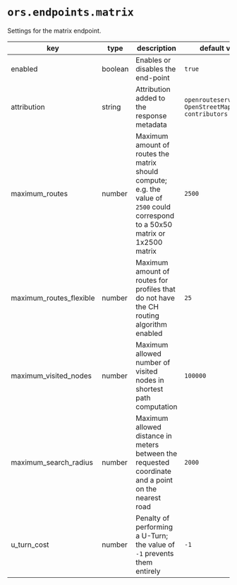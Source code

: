 
# `ors.endpoints.matrix`

Settings for the matrix endpoint.

| key                     | type    | description                                                                                                                      | default value                                      |
|-------------------------|---------|----------------------------------------------------------------------------------------------------------------------------------|----------------------------------------------------|
| enabled                 | boolean | Enables or disables the end-point                                                                                                | `true`                                             |
| attribution             | string  | Attribution added to the response metadata                                                                                       | `openrouteservice.org, OpenStreetMap contributors` |
| maximum_routes          | number  | Maximum amount of routes the matrix should compute; e.g. the value of `2500` could correspond to a 50x50 matrix or 1x2500 matrix | `2500`                                             |
| maximum_routes_flexible | number  | Maximum amount of routes for profiles that do not have the CH routing algorithm enabled                                          | `25`                                               |
| maximum_visited_nodes   | number  | Maximum allowed number of visited nodes in shortest path computation                                                             | `100000`                                           |
| maximum_search_radius   | number  | Maximum allowed distance in meters between the requested coordinate and a point on the nearest road                              | `2000`                                             |
| u_turn_cost             | number  | Penalty of performing a U-Turn; the value of `-1` prevents them entirely                                                         | `-1`                                               |
